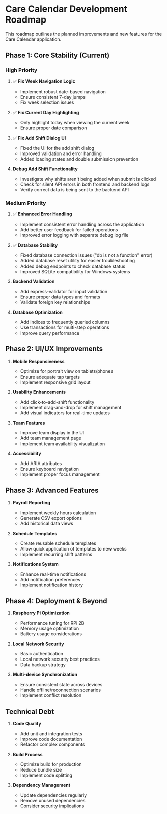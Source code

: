 # Care Calendar Development Roadmap

This roadmap outlines the planned improvements and new features for the Care Calendar application.

## Phase 1: Core Stability (Current)

### High Priority

1. ✅ **Fix Week Navigation Logic**
   - Implement robust date-based navigation
   - Ensure consistent 7-day jumps
   - Fix week selection issues

2. ✅ **Fix Current Day Highlighting**
   - Only highlight today when viewing the current week
   - Ensure proper date comparison

3. ✅ **Fix Add Shift Dialog UI**
   - Fixed the UI for the add shift dialog
   - Improved validation and error handling
   - Added loading states and double submission prevention
   
4. **Debug Add Shift Functionality**
   - Investigate why shifts aren't being added when submit is clicked
   - Check for silent API errors in both frontend and backend logs
   - Verify correct data is being sent to the backend API

### Medium Priority

1. ✅ **Enhanced Error Handling**
   - Implement consistent error handling across the application
   - Add better user feedback for failed operations
   - Improved error logging with separate debug log file

2. ✅ **Database Stability**
   - Fixed database connection issues ("db is not a function" error)
   - Added database reset utility for easier troubleshooting
   - Added debug endpoints to check database status
   - Improved SQLite compatibility for Windows systems

3. **Backend Validation**
   - Add express-validator for input validation
   - Ensure proper data types and formats
   - Validate foreign key relationships

4. **Database Optimization**
   - Add indices to frequently queried columns
   - Use transactions for multi-step operations
   - Improve query performance

## Phase 2: UI/UX Improvements

1. **Mobile Responsiveness**
   - Optimize for portrait view on tablets/phones
   - Ensure adequate tap targets
   - Implement responsive grid layout

2. **Usability Enhancements**
   - Add click-to-add-shift functionality
   - Implement drag-and-drop for shift management
   - Add visual indicators for real-time updates

3. **Team Features**
   - Improve team display in the UI
   - Add team management page
   - Implement team availability visualization

4. **Accessibility**
   - Add ARIA attributes
   - Ensure keyboard navigation
   - Implement proper focus management

## Phase 3: Advanced Features

1. **Payroll Reporting**
   - Implement weekly hours calculation
   - Generate CSV export options
   - Add historical data views

2. **Schedule Templates**
   - Create reusable schedule templates
   - Allow quick application of templates to new weeks
   - Implement recurring shift patterns

3. **Notifications System**
   - Enhance real-time notifications
   - Add notification preferences
   - Implement notification history

## Phase 4: Deployment & Beyond

1. **Raspberry Pi Optimization**
   - Performance tuning for RPi 2B
   - Memory usage optimization
   - Battery usage considerations

2. **Local Network Security**
   - Basic authentication
   - Local network security best practices
   - Data backup strategy

3. **Multi-device Synchronization**
   - Ensure consistent state across devices
   - Handle offline/reconnection scenarios
   - Implement conflict resolution

## Technical Debt

1. **Code Quality**
   - Add unit and integration tests
   - Improve code documentation
   - Refactor complex components

2. **Build Process**
   - Optimize build for production
   - Reduce bundle size
   - Implement code splitting

3. **Dependency Management**
   - Update dependencies regularly
   - Remove unused dependencies
   - Consider security implications